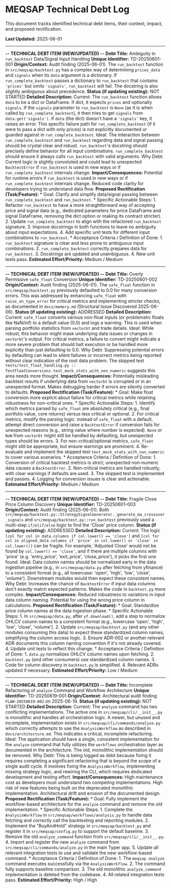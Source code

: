 # MEQSAP Technical Debt Log

This document tracks identified technical debt items, their context, impact, and proposed rectification.

**Last Updated:** 2025-06-01

---
**-- TECHNICAL DEBT ITEM (NEW/UPDATED) --**
**Debt Title:** Ambiguity in `run_backtest` Data/Signal Input Handling
**Unique Identifier:** TD-20250601-001
**Origin/Context:** Audit finding (2025-06-01). The `run_backtest` function in `src/meqsap/backtest.py` has a complex way of determining `prices_data` and `signals` when its `data` argument is a dictionary. If `run_complete_backtest` passes a dictionary to `run_backtest` that contains `'prices'` but omits `'signals'`, `run_backtest` will fail. The docstring is also slightly ambiguous about precedence.
**Status (if updating existing):** NOT STARTED
**Detailed Description:**
    Current: The `run_backtest` function allows `data` to be a dict or DataFrame. If dict, it expects `prices` and optionally `signals`. If the `signals` parameter to `run_backtest` is `None` (as it is when called by `run_complete_backtest`), it then tries to get `signals` from `data.get('signals')`. If `data` (the dict) doesn't have a `'signals'` key, it raises an error. This specific failure path for `run_complete_backtest` (if it were to pass a dict with only prices) is not explicitly documented or guarded against in `run_complete_backtest`.
    Ideal: The interaction between `run_complete_backtest` and `run_backtest` regarding data and signal passing should be crystal clear and robust. `run_backtest`'s docstring should precisely define behavior for all input combinations. `run_complete_backtest` should ensure it always calls `run_backtest` with valid arguments.
    Why Debt: Current logic is slightly convoluted and could lead to unexpected `BacktestError` if `run_backtest` is used in new ways or if `run_complete_backtest` internals change.
**Impact/Consequences:** Potential for runtime errors if `run_backtest` is used in new ways or if `run_complete_backtest` internals change. Reduced code clarity for developers trying to understand data flow.
**Proposed Rectification (Task/Feature):**
    * Goal: Clarify and simplify data/signal passing between `run_complete_backtest` and `run_backtest`.
    * Specific Actionable Steps:
        1.  Refactor `run_backtest` to have a more straightforward way of accepting price and signal data (e.g., dedicated parameters for price DataFrame and signal DataFrame, removing the dict option or making its contract stricter).
        2.  Update `run_complete_backtest` to align with the refactored `run_backtest` signature.
        3.  Improve docstrings in both functions to leave no ambiguity about input expectations.
        4.  Add specific unit tests for different input combinations to `run_backtest`.
    * Acceptance Criteria / Definition of Done:
        1.  `run_backtest` signature is clear and less prone to ambiguous input combinations.
        2.  `run_complete_backtest` correctly prepares data for `run_backtest`.
        3.  Docstrings are updated and unambiguous.
        4.  New unit tests pass.
**Estimated Effort/Priority:** Medium / Medium

---
**-- TECHNICAL DEBT ITEM (NEW/UPDATED) --**
**Debt Title:** Overly Permissive `safe_float` Conversion
**Unique Identifier:** TD-20250601-002
**Origin/Context:** Audit finding (2025-06-01). The `safe_float` function in `src/meqsap/backtest.py` previously defaulted to 0.0 for many conversion errors. This was addressed by enhancing `safe_float` with `raise_on_type_error` for critical metrics and implementing stricter checks, as documented in `docs/memory.md` (Structural Issue Discovered 2025-06-06).
**Status (if updating existing):** ADDRESSED
**Detailed Description:**
    Current: `safe_float` converts various non-float inputs (or problematic floats like NaN/inf) to a default value (0.0) and logs a warning. This is used when parsing portfolio statistics from `vectorbt` and trade details.
    Ideal: While robust, this behavior might mask underlying data issues or changes in `vectorbt`'s output. For critical metrics, a failure to convert might indicate a more severe problem that should halt execution or be handled more explicitly than just defaulting to 0.0.
    Why Debt: Suppressing potential errors by defaulting can lead to silent failures or incorrect metrics being reported without clear indication of the root data problem. The skipped test `tests/test_float_handling.py :: TestFloatConversions.test_mock_stats_with_non_numeric` suggests this area needs more thought.
**Impact/Consequences:** Potentially misleading backtest results if underlying data from `vectorbt` is corrupted or in an unexpected format. Makes debugging harder if errors are silently converted to defaults.
**Proposed Rectification (Task/Feature):**
    * Goal: Make float conversion more explicit about failure for critical metrics while retaining robustness for non-critical ones.
    * Specific Actionable Steps:
        1.  Identify which metrics parsed by `safe_float` are absolutely critical (e.g., final portfolio value, core returns) versus less critical or optional.
        2.  For critical metrics, modify the parsing logic: instead of `safe_float` with a default, attempt direct conversion and raise a `BacktestError` if conversion fails for unexpected reasons (e.g., string value where number is expected). `None` or `NaN` from `vectorbt` might still be handled by defaulting, but unexpected types should be errors.
        3.  For non-critical/optional metrics, `safe_float` might still be appropriate, but ensure warnings are prominent.
        4.  Re-evaluate and implement the skipped test `test_mock_stats_with_non_numeric` to cover various scenarios.
    * Acceptance Criteria / Definition of Done:
        1.  Conversion of critical backtest metrics is strict; unexpected non-numeric data causes a `BacktestError`.
        2.  Non-critical metrics are handled robustly, with clear warnings if defaults are used.
        3.  The skipped test is implemented and passes.
        4.  Logging for conversion issues is clear and actionable.
**Estimated Effort/Priority:** Medium / Medium

---
**-- TECHNICAL DEBT ITEM (NEW/UPDATED) --**
**Debt Title:** Fragile Close Price Column Discovery
**Unique Identifier:** TD-20250601-003
**Origin/Context:** Audit finding (2025-06-01). Both `src/meqsap/backtest.py::StrategySignalGenerator._generate_ma_crossover_signals` and `src/meqsap/backtest.py::run_backtest` previously used a multi-step `if/elif/else` logic to find the 'Close' price column.
**Status (if updating existing):** ADDRESSED
**Detailed Description:**
    Current: The logic `[col for col in data.columns if col.lower() == 'close']` and `[col for col in aligned_data.columns if 'price' in col.lower() or 'close' in col.lower()]` can be fragile. For example, 'Adjusted Close' would not be found by `col.lower() == 'close'`, and if there are multiple columns with 'price' (e.g. 'entry_price', 'exit_price', 'close_price'), it picks the first one found.
    Ideal: Data column names should be normalized early in the data ingestion pipeline (e.g., in `src/meqsap/data.py` after fetching from yfinance) to a consistent format (e.g., all lowercase: 'open', 'high', 'low', 'close', 'volume'). Downstream modules would then expect these consistent names.
    Why Debt: Increases the chance of `BacktestError` if input data columns don't exactly match expected patterns. Makes the code in `backtest.py` more complex.
**Impact/Consequences:** Reduced robustness to variations in input data column naming. Potential for using the wrong price column in calculations.
**Proposed Rectification (Task/Feature):**
    * Goal: Standardize price column names at the data ingestion phase.
    * Specific Actionable Steps:
        1.  In `src/meqsap/data.py`, after `yf.download()`, add a step to normalize OHLCV column names to a consistent format (e.g., lowercase 'open', 'high', 'low', 'close', 'volume').
        2.  Update `src/meqsap/backtest.py` (and any other modules consuming this data) to expect these standardized column names, simplifying the column access logic.
        3.  Ensure ADR-002 or another relevant ADR documents this column naming convention if it's not already covered.
        4.  Update unit tests to reflect this change.
    * Acceptance Criteria / Definition of Done:
        1.  `data.py` normalizes OHLCV column names upon fetching.
        2.  `backtest.py` (and other consumers) use standardized column names.
        3.  Code for column discovery in `backtest.py` is simplified.
        4.  Relevant ADRs updated if necessary.
**Estimated Effort/Priority:** Low / Medium

---
**-- TECHNICAL DEBT ITEM (NEW/UPDATED) --**
**Debt Title:** Incomplete Refactoring of `analyze` Command and Workflow Architecture
**Unique Identifier:** TD-20250619-001
**Origin/Context:** Architectural audit finding `FLAW-20250619-002` on 2025-06-19.
**Status (if updating existing):** NOT STARTED
**Detailed Description:**
    Current: The `analyze` command has two conflicting implementations. The active one in `src/meqsap/cli/__init__.py` is monolithic and handles all orchestration logic. A newer, but unused and incomplete, implementation exists in `src/meqsap/cli/commands/analyze.py` which correctly attempts to use the `AnalysisWorkflow` as described in `docs/architecture.md`. This indicates a critical, incomplete refactoring.
    Ideal: The application should have a single, consistent implementation for the `analyze` command that fully utilizes the `workflows` orchestration layer as documented in the architecture. The old, monolithic implementation should be removed.
    Why Debt: This is being logged as debt because fixing it requires completing a significant refactoring that is beyond the scope of a single audit cycle. It involves fixing the `AnalysisWorkflow`, implementing missing strategy logic, and rewiring the CLI, which requires dedicated development and testing effort.
**Impact/Consequences:** High maintenance cost as developers must understand two competing implementations. High risk of new features being built on the deprecated monolithic implementation. Architectural drift and erosion of the documented design.
**Proposed Rectification (Task/Feature):**
    * Goal: Fully implement the workflow-based architecture for the `analyze` command and remove the old implementation.
    * Specific Actionable Steps:
        1.  Complete the `AnalysisWorkflow` in `src/meqsap/workflows/analysis.py` to handle data fetching and correctly call the backtesting and reporting modules.
        2.  Implement the "BuyAndHold" strategy in `src/meqsap/backtest.py` and register it in `src/meqsap/config.py` to support the default baseline.
        3.  Remove the old `analyze_command` function from `src/meqsap/cli/__init__.py`.
        4.  Import and register the new `analyze` command from `src/meqsap/cli/commands/analyze.py` in the main Typer app.
        5.  Update all relevant integration tests to use and validate the new workflow-based command.
    * Acceptance Criteria / Definition of Done:
        1.  The `meqsap analyze` command executes successfully via the `AnalysisWorkflow`.
        2.  The command fully supports baseline comparison.
        3.  The old monolithic `analyze_command` implementation is deleted from the codebase.
        4.  All related integration tests pass.
**Estimated Effort/Priority:** High / High
